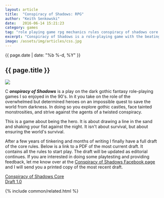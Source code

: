 ```yaml
---
layout: article
title:  "Conspiracy of Shadows: RPG"
author: "Keith Senkowski"
date:   2016-06-14 15:21:23
category: games
tag: "role playing game rpg mechanics rules conspiracy of shadows core rune caster dice futhark"
excerpt: "Conspiracy of Shadows is a role-playing game with the beating heart of a board game."
image: /assets/img/articles/css.jpg
---
```

<section class="header">
	<div class="content">
		<div class="span-3 col empty"></div>
		<div class="span-6 col">
		<div class="hgroup">
			<p class="post-meta">{{ page.date | date: "%b %-d, %Y" }}</p>
			<h1>{{ page.title }}</h1>
		</div>
			<img src="{{page.image}}"/>
		</div>
		<div class="span-3 col empty"></div>
	</div>
</section>
<section class="review continued">
	<div class="content">
		<div class="span-3 col empty"></div>
		<div class="span-6 col">
			<p><span class="first-letter-box"><span>C</span></span>
				<strong><em>onspiracy of Shadows</em></strong> is a play on the dark gothic fantasy role-playing games I so enjoyed in the 90's. In it you take on the role of the overwhelmed but determined heroes on an impossible quest to save the world from darkness. In doing so you explore gothic castles, face tainted monstrosities, and strive against the agents of a twisted conspiracy.</p>
			<p>This is a game about being the hero. It is about drawing a line in the sand and shaking your fist against the night. It isn't about survival, but about ensuring the world's survival.</p>
			<p>After a few years of tinkering and months of writing I finally have a full draft of the core rules. Below is a link to a PDF of the most current draft. It contains all the rules to start play. The draft will be updated as editorial continues. If you are interested in doing some playtesting and providing feedback, let me know over at the <a href="https://www.facebook.com/ConspiracyofShadows/">Conspiracy of Shadows Facebook page</a> and I will send you a printed copy of the most recent draft.</p>
			<p><a href="/downloads/editorial-draft-1.0.pdf" target="_blank" class="button">Conspiracy of Shadows Core<br/> Draft 1.0</a></p>
		</div>
		<div class="span-3 col empty"></div>
	</div>
	<div class="content">
		<div class="span-12 col">
			<div class="endnote"></div>	
			{% include common/related.html %}
		</div>
	</div>
</section>
